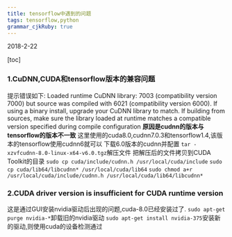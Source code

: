 ```yaml
---
title: tensorflow中遇到的问题 
tags: tensorflow,python
grammar_cjkRuby: true
---
```

2018-2-22

[toc]

### **1.CuDNN,CUDA和tensorflow版本的兼容问题** 
提示错误如下:
Loaded runtime CuDNN library: 7003 (compatibility version 7000) but source was compiled with 6021 (compatibility version 6000).  If using a binary install, upgrade your CuDNN library to match.  If building from sources, make sure the library loaded at runtime matches a compatible version specified during compile configuration
**原因是cudnn的版本与tensorflow的版本不一致**
这里使用的cuda8.0,cudnn7.0.3和tensorflow1.4,该版本的tensorflow使用cudnn6就可以
下载6.0版本的cudnn并配置
`tar -xzvfcudnn-8.0-linux-x64-v6.0.tgz`解压文件
把解压后的文件拷贝到CUDA Toolkit的目录
`sudo cp cuda/include/cudnn.h /usr/local/cuda/include`
`sudo cp cuda/lib64/libcudnn* /usr/local/cuda/lib64`
`sudo chmod a+r /usr/local/cuda/include/cudnn.h /usr/local/cuda/lib64/libcudnn*`

### **2.CUDA driver version is insufficient for CUDA runtime version**

这是通过GUI安装nvidia驱动后出现的问题,cuda-8.0已经安装过了.
`sudo apt-get purge nvidia-*`卸载旧的nvidia驱动
`sudo apt-get install nvidia-375`安装新的驱动,则使用cuda的设备检测通过
